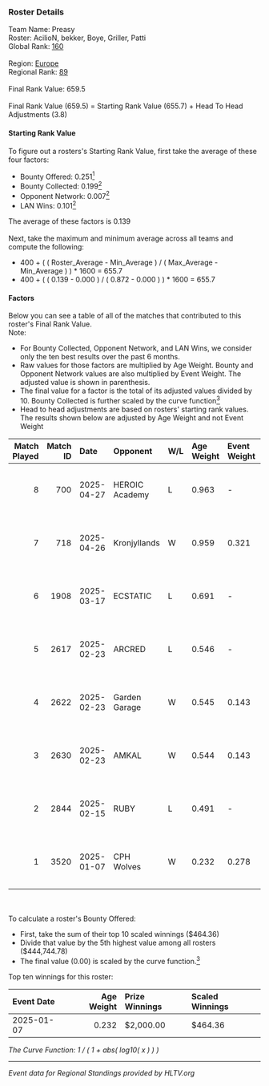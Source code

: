 ### Roster Details<br />
Team Name: Preasy<br />
Roster: AcilioN, bekker, Boye, Griller, Patti<br />
Global Rank: [160](../../standings_global_2025_06_02.md)<br />
<br />
Region: [Europe]( ../../standings_europe_2025_06_02.md)<br />
Regional Rank: [89]( ../../standings_europe_2025_06_02.md)<br />
<br />
Final Rank Value:  659.5<br />
<br />
Final Rank Value (659.5) = Starting Rank Value (655.7) + Head To Head Adjustments (3.8)<br />

#### Starting Rank Value<br />
To figure out a rosters's Starting Rank Value, first take the average of these four factors:<br />
- Bounty Offered: 0.251[<sup>1</sup>](#table2)
- Bounty Collected: 0.199[<sup>2</sup>](#table1)
- Opponent Network: 0.007[<sup>2</sup>](#table1)
- LAN Wins: 0.101[<sup>2</sup>](#table1)

The average of these factors is 0.139<br />
<br />
Next, take the maximum and minimum average across all teams and compute the following:<br />
- 400 + ( ( Roster_Average - Min_Average ) / ( Max_Average - Min_Average ) ) * 1600 = 655.7
- 400 + ( ( 0.139 - 0.000 ) / ( 0.872 - 0.000 ) ) * 1600 = 655.7


#### Factors<br />
Below you can see a table of all of the matches that contributed to this roster's Final Rank Value.<br />
Note:<br />

- For Bounty Collected, Opponent Network, and LAN Wins, we consider only the ten best results over the past 6 months.
- Raw values for those factors are multiplied by Age Weight. Bounty and Opponent Network values are also multiplied by Event Weight. The adjusted value is shown in parenthesis.
- The final value for a factor is the total of its adjusted values divided by 10. Bounty Collected is further scaled by the curve function[<sup>3</sup>](#curveFunction)
- Head to head adjustments are based on rosters' starting rank values. The results shown below are adjusted by Age Weight and not Event Weight
<span id="table1"></span><br />


| Match Played | Match ID | Date       | Opponent       | W/L | Age Weight | Event Weight | Bounty Collected | Opponent Network | LAN Wins  | H2H Adj. | Roster                                 |
| -: | -: | :- | :- | :- | :- | :- | :- | :- | :- | -: | :- |
|            8 |      700 | 2025-04-27 | HEROIC Academy | L   | 0.963      | -            | -                | -                | -         |   -13.86 | AcilioN, bekker, Boye, Griller, Patti  |
|            7 |      718 | 2025-04-26 | Kronjyllands   | W   | 0.959      | 0.321        | 0.000 (0.000)    | 0.000 (0.000)    | 1 (0.959) |     5.12 | AcilioN, bekker, Boye, Griller, Patti  |
|            6 |     1908 | 2025-03-17 | ECSTATIC       | L   | 0.691      | -            | -                | -                | -         |    -1.71 | AcilioN, Beccie, Griller, Patti, Viggo |
|            5 |     2617 | 2025-02-23 | ARCRED         | L   | 0.546      | -            | -                | -                | -         |    -3.10 | AcilioN, Beccie, Griller, Patti, Viggo |
|            4 |     2622 | 2025-02-23 | Garden Garage  | W   | 0.545      | 0.143        | 0.003 (0.000)    | 0.132 (0.010)    | 0 (0.000) |     7.85 | AcilioN, Beccie, Griller, Patti, Viggo |
|            3 |     2630 | 2025-02-23 | AMKAL          | W   | 0.544      | 0.143        | 0.002 (0.000)    | 0.469 (0.036)    | 0 (0.000) |     9.14 | AcilioN, Beccie, Griller, Patti, Viggo |
|            2 |     2844 | 2025-02-15 | RUBY           | L   | 0.491      | -            | -                | -                | -         |    -4.05 | AcilioN, Beccie, Griller, Patti, Viggo |
|            1 |     3520 | 2025-01-07 | CPH Wolves     | W   | 0.232      | 0.278        | 0.008 (0.001)    | 0.393 (0.025)    | 0 (0.000) |     4.46 | AcilioN, Beccie, Griller, Patti, Viggo |

<br />
<span id="table2"></span><br />
To calculate a roster's Bounty Offered:<br />

- First, take the sum of their top 10 scaled winnings ($464.36)
- Divide that value by the 5th highest value among all rosters ($444,744.78)
- The final value (0.00) is scaled by the curve function.[<sup>3</sup>](#curveFunction)

Top ten winnings for this roster:<br />

| Event Date | Age Weight | Prize Winnings | Scaled Winnings |
| :- | -: | :- | :- |
| 2025-01-07 |      0.232 | $2,000.00      | $464.36         |


<span id="curveFunction"></span>_The Curve Function: 1 / ( 1 + abs( log10( x ) ) )_<br />

---
_Event data for Regional Standings provided by HLTV.org_<br />

